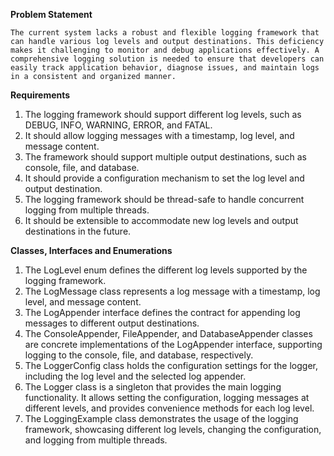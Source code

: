 **Problem Statement**

```
The current system lacks a robust and flexible logging framework that can handle various log levels and output destinations. This deficiency makes it challenging to monitor and debug applications effectively. A comprehensive logging solution is needed to ensure that developers can easily track application behavior, diagnose issues, and maintain logs in a consistent and organized manner.
```

**Requirements**

1. The logging framework should support different log levels, such as DEBUG, INFO, WARNING, ERROR, and FATAL.
2. It should allow logging messages with a timestamp, log level, and message content.
3. The framework should support multiple output destinations, such as console, file, and database.
4. It should provide a configuration mechanism to set the log level and output destination.
5. The logging framework should be thread-safe to handle concurrent logging from multiple threads.
6. It should be extensible to accommodate new log levels and output destinations in the future.

**Classes, Interfaces and Enumerations**

1. The LogLevel enum defines the different log levels supported by the logging framework.
2. The LogMessage class represents a log message with a timestamp, log level, and message content.
3. The LogAppender interface defines the contract for appending log messages to different output destinations.
4. The ConsoleAppender, FileAppender, and DatabaseAppender classes are concrete implementations of the LogAppender interface, supporting logging to the console, file, and database, respectively.
5. The LoggerConfig class holds the configuration settings for the logger, including the log level and the selected log appender.
6. The Logger class is a singleton that provides the main logging functionality. It allows setting the configuration, logging messages at different levels, and provides convenience methods for each log level.
7. The LoggingExample class demonstrates the usage of the logging framework, showcasing different log levels, changing the configuration, and logging from multiple threads.